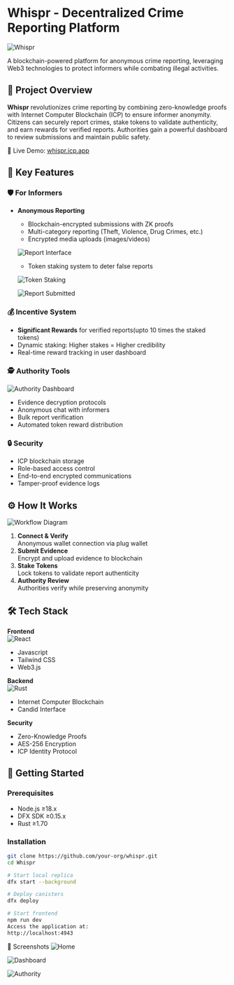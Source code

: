 #  Whispr - Decentralized Crime Reporting Platform

![Whispr](src/Whispr_frontend/src/assets/readme_images/home1.png) <!-- Add banner image -->

A blockchain-powered platform for anonymous crime reporting, leveraging Web3 technologies to protect informers while combating illegal activities.

## 🚀 Project Overview
**Whispr** revolutionizes crime reporting by combining zero-knowledge proofs with Internet Computer Blockchain (ICP) to ensure informer anonymity. Citizens can securely report crimes, stake tokens to validate authenticity, and earn rewards for verified reports. Authorities gain a powerful dashboard to review submissions and maintain public safety.

🔗 Live Demo: [whispr.icp.app](https://aoicy-vyaaa-aaaag-aua4a-cai.icp0.io/) 

## 🔑 Key Features
### 🛡️ For Informers
- **Anonymous Reporting**  
  - Blockchain-encrypted submissions with ZK proofs
  - Multi-category reporting (Theft, Violence, Drug Crimes, etc.)
  - Encrypted media uploads (images/videos)
  
  ![Report Interface](src/Whispr_frontend/src/assets/readme_images/report1.png)

  - Token staking system to deter false reports

  ![Token Staking](src/Whispr_frontend/src/assets/readme_images/token_staking1.png) 
  
  ![Report Submitted](src/Whispr_frontend/src/assets/readme_images/report_submitted1.png) 

### 💰 Incentive System
- **Significant Rewards** for verified reports(upto 10 times the staked tokens)
- Dynamic staking: Higher stakes = Higher credibility
- Real-time reward tracking in user dashboard

### 🕵️ Authority Tools
![Authority Dashboard](src/Whispr_frontend/src/assets/readme_images/authority_dashboard1.png)

- Evidence decryption protocols
- Anonymous chat with informers
- Bulk report verification
- Automated token reward distribution

### 🔒 Security
- ICP blockchain storage
- Role-based access control
- End-to-end encrypted communications
- Tamper-proof evidence logs

## ⚙️ How It Works
![Workflow Diagram](src/Whispr_frontend/src/assets/readme_images/flow1.png)

1. **Connect & Verify**  
   Anonymous wallet connection via plug wallet
2. **Submit Evidence**  
   Encrypt and upload evidence to blockchain
3. **Stake Tokens**  
   Lock tokens to validate report authenticity
4. **Authority Review**  
   Authorities verify while preserving anonymity

## 🛠️ Tech Stack
**Frontend**  
![React](https://img.shields.io/badge/React-20232A?style=for-the-badge&logo=react&logoColor=61DAFB)
- Javascript
- Tailwind CSS
- Web3.js

**Backend**  
![Rust](https://img.shields.io/badge/Rust-000000?style=for-the-badge&logo=rust&logoColor=white)
- Internet Computer Blockchain
- Candid Interface

**Security**  
- Zero-Knowledge Proofs
- AES-256 Encryption
- ICP Identity Protocol

<!-- ## 📂 Folder Structure
Whispr/
├── frontend/ # React application
│ ├── public/
│ └── src/
│ ├── components/ # UI components
│ └── pages/ # Main application views
├── backend/ # Rust canisters
│ ├── reports/ # Reporting logic
│ └── tokens/ # Token management
├── assets/ # Design files & images
└── declarations/ # Auto-generated Candid interfaces -->


## 🚨 Getting Started
### Prerequisites
- Node.js ≥18.x
- DFX SDK ≥0.15.x
- Rust ≥1.70

### Installation
```bash
git clone https://github.com/your-org/whispr.git
cd Whispr

# Start local replica
dfx start --background

# Deploy canisters
dfx deploy

# Start frontend
npm run dev
Access the application at:
http://localhost:4943
```
📸 Screenshots
![Home](src/Whispr_frontend/src/assets/readme_images/home1.png)	

![Dashboard](src/Whispr_frontend/src/assets/readme_images/dashboard1.png)	

![Authority](src/Whispr_frontend/src/assets/readme_images/authority_dashboard1.png)	
	
